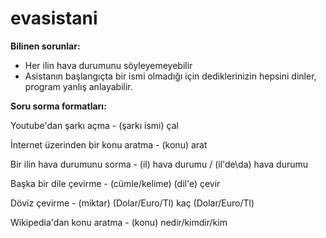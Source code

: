 # evasistani
<b>Bilinen sorunlar:</b>
- Her ilin hava durumunu söyleyemeyebilir
- Asistanın başlangıçta bir ismi olmadığı için dediklerinizin hepsini dinler, program yanlış anlayabilir.


<b>Soru sorma formatları:</b>

Youtube'dan şarkı açma - (şarkı ismi) çal

İnternet üzerinden bir konu aratma - (konu) arat

Bir ilin hava durumunu sorma - (il) hava durumu / (il'de\da) hava durumu

Başka bir dile çevirme - (cümle/kelime) (dil'e) çevir

Döviz çevirme - (miktar) (Dolar/Euro/Tl) kaç (Dolar/Euro/Tl)

Wikipedia'dan konu aratma - (konu) nedir/kimdir/kim


